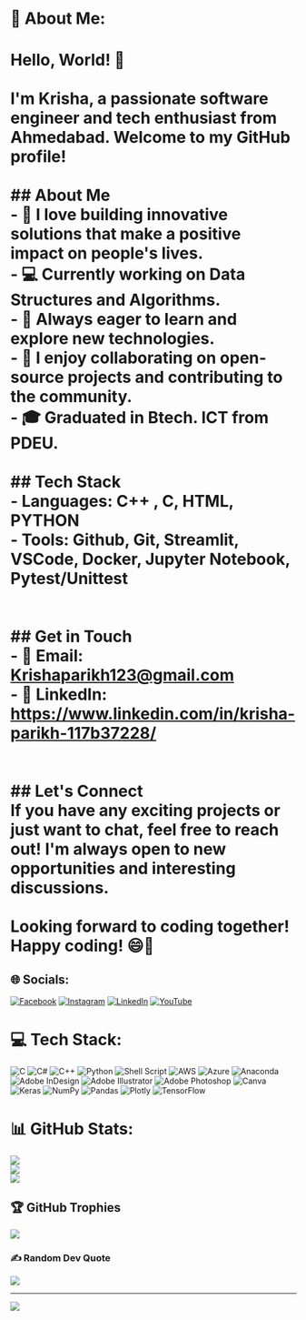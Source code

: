 # 💫 About Me:
# Hello, World! 👋<br><br>I'm Krisha, a passionate software engineer and tech enthusiast from Ahmedabad. Welcome to my GitHub profile!<br><br>## About Me<br>- 🚀 I love building innovative solutions that make a positive impact on people's lives.<br>- 💻 Currently working on Data Structures and Algorithms.<br>- 🌱 Always eager to learn and explore new technologies.<br>- 👯 I enjoy collaborating on open-source projects and contributing to the community.<br>- 🎓 Graduated in Btech. ICT from PDEU.<br><br>## Tech Stack<br>- Languages: C++ , C,  HTML, PYTHON<br>- Tools: Github, Git, Streamlit, VSCode, Docker, Jupyter Notebook, Pytest/Unittest<br><br><br>## Get in Touch<br>- 📧 Email: Krishaparikh123@gmail.com<br>- 💼 LinkedIn: https://www.linkedin.com/in/krisha-parikh-117b37228/<br><br><br>## Let's Connect<br>If you have any exciting projects or just want to chat, feel free to reach out! I'm always open to new opportunities and interesting discussions.<br><br>Looking forward to coding together! Happy coding! 😄🚀<br>


## 🌐 Socials:
[![Facebook](https://img.shields.io/badge/Facebook-%231877F2.svg?logo=Facebook&logoColor=white)](https://facebook.com/krisha.parikh.79) [![Instagram](https://img.shields.io/badge/Instagram-%23E4405F.svg?logo=Instagram&logoColor=white)](https://instagram.com/@Kri.shx_) [![LinkedIn](https://img.shields.io/badge/LinkedIn-%230077B5.svg?logo=linkedin&logoColor=white)](https://linkedin.com/in/krisha-parikh-117b37228) [![YouTube](https://img.shields.io/badge/YouTube-%23FF0000.svg?logo=YouTube&logoColor=white)](https://youtube.com/@@justkrispyytaless728) 

# 💻 Tech Stack:
![C](https://img.shields.io/badge/c-%2300599C.svg?style=for-the-badge&logo=c&logoColor=white) ![C#](https://img.shields.io/badge/c%23-%23239120.svg?style=for-the-badge&logo=c-sharp&logoColor=white) ![C++](https://img.shields.io/badge/c++-%2300599C.svg?style=for-the-badge&logo=c%2B%2B&logoColor=white) ![Python](https://img.shields.io/badge/python-3670A0?style=for-the-badge&logo=python&logoColor=ffdd54) ![Shell Script](https://img.shields.io/badge/shell_script-%23121011.svg?style=for-the-badge&logo=gnu-bash&logoColor=white) ![AWS](https://img.shields.io/badge/AWS-%23FF9900.svg?style=for-the-badge&logo=amazon-aws&logoColor=white) ![Azure](https://img.shields.io/badge/azure-%230072C6.svg?style=for-the-badge&logo=azure-devops&logoColor=white) ![Anaconda](https://img.shields.io/badge/Anaconda-%2344A833.svg?style=for-the-badge&logo=anaconda&logoColor=white) ![Adobe InDesign](https://img.shields.io/badge/Adobe%20InDesign-49021F?style=for-the-badge&logo=adobeindesign&logoColor=white) ![Adobe Illustrator](https://img.shields.io/badge/adobeillustrator-%23FF9A00.svg?style=for-the-badge&logo=adobeillustrator&logoColor=white) ![Adobe Photoshop](https://img.shields.io/badge/adobephotoshop-%2331A8FF.svg?style=for-the-badge&logo=adobephotoshop&logoColor=white) ![Canva](https://img.shields.io/badge/Canva-%2300C4CC.svg?style=for-the-badge&logo=Canva&logoColor=white) ![Keras](https://img.shields.io/badge/Keras-%23D00000.svg?style=for-the-badge&logo=Keras&logoColor=white) ![NumPy](https://img.shields.io/badge/numpy-%23013243.svg?style=for-the-badge&logo=numpy&logoColor=white) ![Pandas](https://img.shields.io/badge/pandas-%23150458.svg?style=for-the-badge&logo=pandas&logoColor=white) ![Plotly](https://img.shields.io/badge/Plotly-%233F4F75.svg?style=for-the-badge&logo=plotly&logoColor=white) ![TensorFlow](https://img.shields.io/badge/TensorFlow-%23FF6F00.svg?style=for-the-badge&logo=TensorFlow&logoColor=white)
# 📊 GitHub Stats:
![](https://github-readme-stats.vercel.app/api?username=krishaaaaa123&theme=radical&hide_border=false&include_all_commits=false&count_private=false)<br/>
![](https://github-readme-streak-stats.herokuapp.com/?user=krishaaaaa123&theme=radical&hide_border=false)<br/>
![](https://github-readme-stats.vercel.app/api/top-langs/?username=krishaaaaa123&theme=radical&hide_border=false&include_all_commits=false&count_private=false&layout=compact)

## 🏆 GitHub Trophies
![](https://github-profile-trophy.vercel.app/?username=krishaaaaa123&theme=radical&no-frame=false&no-bg=true&margin-w=4)

### ✍️ Random Dev Quote
![](https://quotes-github-readme.vercel.app/api?type=horizontal&theme=radical)

---
[![](https://visitcount.itsvg.in/api?id=krishaaaaa123&icon=7&color=11)](https://visitcount.itsvg.in)

<!-- Proudly created with GPRM ( https://gprm.itsvg.in ) -->
